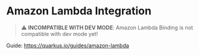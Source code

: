 # Amazon Lambda Integration

> :warning: **INCOMPATIBLE WITH DEV MODE**: Amazon Lambda Binding is not compatible with dev mode yet!


Guide: https://quarkus.io/guides/amazon-lambda
